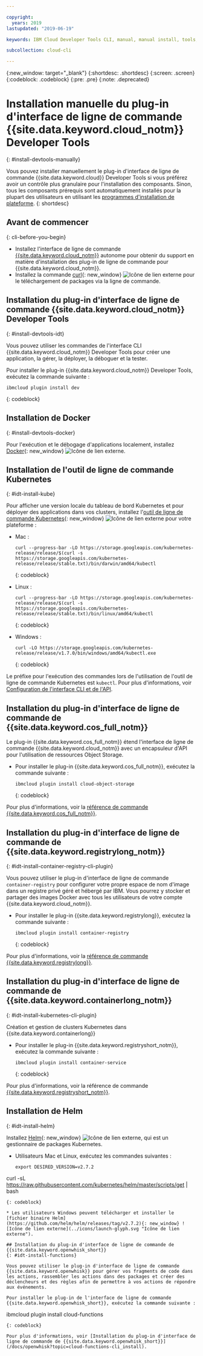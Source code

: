 ```yaml
---

copyright:
  years: 2019
lastupdated: "2019-06-19"

keywords: IBM Cloud Developer Tools CLI, manual, manual install, tools, components, developer tools, ibmcloud cli, ibmcloud, ibmcloud dev, cli, plugin, plug-in, command line, command-line, developer tools, kubernetes, kubectl

subcollection: cloud-cli

---
```


{:new_window: target="_blank"}
{:shortdesc: .shortdesc}
{:screen: .screen}
{:codeblock: .codeblock}
{:pre: .pre}
{:note: .deprecated}

# Installation manuelle du plug-in d'interface de ligne de commande {{site.data.keyword.cloud_notm}} Developer Tools
{: #install-devtools-manually}

Vous pouvez installer manuellement le plug-in d'interface de ligne de commande {{site.data.keyword.cloud}} Developer Tools si vous préférez avoir un contrôle plus granulaire pour l'installation des composants. Sinon, tous les composants prérequis sont automatiquement installés pour la plupart des utilisateurs en utilisant les [programmes d'installation de plateforme](/docs/cli?topic=cloud-cli-getting-started#step1-install-idt).
{: shortdesc}

## Avant de commencer
{: cli-before-you-begin}

* Installez l'interface de ligne de commande [{{site.data.keyword.cloud_notm}}](/docs/cli?topic=cloud-cli-install-ibmcloud-cli#install-ibmcloud-cli) autonome pour obtenir du support en matière d'installation des plug-in de ligne de commande pour {{site.data.keyword.cloud_notm}}.
* Installez la commande [curl](https://curl.haxx.se/download.html){: new_window} ![Icône de lien externe](../icons/launch-glyph.svg "Icône de lien externe") pour le téléchargement de packages via la ligne de commande.

## Installation du plug-in d'interface de ligne de commande {{site.data.keyword.cloud_notm}} Developer Tools
{: #install-devtools-idt}

Vous pouvez utiliser les commandes de l'interface CLI {{site.data.keyword.cloud_notm}} Developer Tools pour créer une application, la gérer, la déployer, la déboguer et la tester.

Pour installer le plug-in {{site.data.keyword.cloud_notm}} Developer Tools, exécutez la commande suivante : 
```
ibmcloud plugin install dev
```
{: codeblock}

## Installation de Docker
{: #install-devtools-docker}

Pour l'exécution et le débogage d'applications localement, installez [Docker](https://www.docker.com/get-started){: new_window} ![Icône de lien externe](../icons/launch-glyph.svg "Icône de lien externe").

## Installation de l'outil de ligne de commande Kubernetes
{: #idt-install-kube}

Pour afficher une version locale du tableau de bord Kubernetes et pour déployer des applications dans vos clusters, installez l'[outil de ligne de commande Kubernetes](https://kubernetes.io/docs/tasks/tools/install-kubectl/){: new_window} ![Icône de lien externe](../icons/launch-glyph.svg "Icône de lien externe") pour votre plateforme :

* Mac :
  ```
  curl --progress-bar -LO https://storage.googleapis.com/kubernetes-release/release/$(curl -s https://storage.googleapis.com/kubernetes-release/release/stable.txt)/bin/darwin/amd64/kubectl
  ```
  {: codeblock}

* Linux :
  ```
  curl --progress-bar -LO https://storage.googleapis.com/kubernetes-release/release/$(curl -s https://storage.googleapis.com/kubernetes-release/release/stable.txt)/bin/linux/amd64/kubectl
  ```
  {: codeblock}

* Windows :
  ```
  curl -LO https://storage.googleapis.com/kubernetes-release/release/v1.7.0/bin/windows/amd64/kubectl.exe
  ```
  {: codeblock}

Le préfixe pour l'exécution des commandes lors de l'utilisation de l'outil de ligne de commande Kubernetes est `kubectl`. Pour plus d'informations, voir [Configuration de l'interface CLI et de l'API](/docs/containers?topic=containers-cs_cli_install#cs_cli_install).

## Installation du plug-in d'interface de ligne de commande de {{site.data.keyword.cos_full_notm}}

Le plug-in {{site.data.keyword.cos_full_notm}} étend l'interface de ligne de commande {{site.data.keyword.cloud_notm}} avec un encapsuleur d'API pour l'utilisation de ressources Object Storage.

* Pour installer le plug-in {{site.data.keyword.cos_full_notm}}, exécutez la commande suivante :
  ```
  ibmcloud plugin install cloud-object-storage
  ```
  {: codeblock}

Pour plus d'informations, voir la [référence de commande {{site.data.keyword.cos_full_notm}}](/docs/cloud-object-storage-cli-plugin?topic=cloud-object-storage-cli-ic-cos-cli).

## Installation du plug-in d'interface de ligne de commande de {{site.data.keyword.registrylong_notm}}
{: #idt-install-container-registry-cli-plugin}

Vous pouvez utiliser le plug-in d'interface de ligne de commande `container-registry` pour configurer votre propre espace de nom d'image dans un registre privé géré et hébergé par IBM. Vous pourrez y stocker et partager des images Docker avec tous les utilisateurs de votre compte {{site.data.keyword.cloud_notm}}.

* Pour installer le plug-in {{site.data.keyword.registrylong}}, exécutez la commande suivante :
  ```
  ibmcloud plugin install container-registry
  ```
  {: codeblock}

Pour plus d'informations, voir la [référence de commande {{site.data.keyword.registrylong}}](/docs/services/Registry?topic=container-registry-cli-plugin-containerregcli).

## Installation du plug-in d'interface de ligne de commande de {{site.data.keyword.containerlong_notm}}
{: #idt-install-kubernetes-cli-plugin}

Création et gestion de clusters Kubernetes dans {{site.data.keyword.containerlong}}

* Pour installer le plug-in {{site.data.keyword.registryshort_notm}}, exécutez la commande suivante :
  ```
  ibmcloud plugin install container-service
  ```
  {: codeblock}

Pour plus d'informations, voir la référence de commande [{{site.data.keyword.registryshort_notm}}](/docs/containers-cli-plugin?topic=containers-cli-plugin-cs_cli_reference).

## Installation de Helm
{: #idt-install-helm}

Installez [Helm](https://helm.sh/docs/){: new_window} ![Icône de lien externe](../icons/launch-glyph.svg "Icône de lien externe"), qui est un gestionnaire de packages Kubernetes.

* Utilisateurs Mac et Linux, exécutez les commandes suivantes :
  ```
  export DESIRED_VERSION=v2.7.2
curl -sL https://raw.githubusercontent.com/kubernetes/helm/master/scripts/get | bash
  ```
  {: codeblock}

* Les utilisateurs Windows peuvent télécharger et installer le [fichier binaire Helm](https://github.com/helm/helm/releases/tag/v2.7.2){: new_window} ![Icône de lien externe](../icons/launch-glyph.svg "Icône de lien externe").

## Installation du plug-in d'interface de ligne de commande de {{site.data.keyword.openwhisk_short}}
{: #idt-install-functions}

Vous pouvez utiliser le plug-in d'interface de ligne de commande {{site.data.keyword.openwhisk}} pour gérer vos fragments de code dans les actions, rassembler les actions dans des packages et créer des déclencheurs et des règles afin de permettre à vos actions de répondre aux événements.

Pour installer le plug-in de l'interface de ligne de commande {{site.data.keyword.openwhisk_short}}, exécutez la commande suivante :
```
ibmcloud plugin install cloud-functions
```
{: codeblock}

Pour plus d'informations, voir [Installation du plug-in d'interface de ligne de commande de {{site.data.keyword.openwhisk_short}}](/docs/openwhisk?topic=cloud-functions-cli_install).

